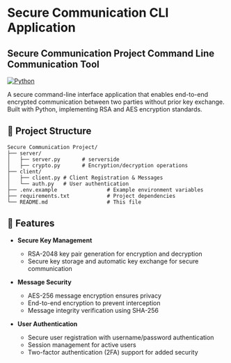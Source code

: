 # Secure Communication CLI Application

## Secure Communication Project Command Line Communication Tool

[![Python](https://img.shields.io/badge/python-3.8+-blue.svg)](https://www.python.org/downloads/)

A secure command-line interface application that enables end-to-end encrypted communication between two parties without prior key exchange. Built with Python, implementing RSA and AES encryption standards.

## 📁 Project Structure

```
Secure Communication Project/
├── server/
│   ├── server.py       # serverside
│   ├── crypto.py       # Encryption/decryption operations
├── client/
│   ├── client.py # Client Registration & Messages
│   └── auth.py   # User authentication
├── .env.example                # Example environment variables
├── requirements.txt            # Project dependencies
└── README.md                   # This file
```

## 🚀 Features

- **Secure Key Management**
  - RSA-2048 key pair generation for encryption and decryption
  - Secure key storage and automatic key exchange for secure communication

- **Message Security**
  - AES-256 message encryption ensures privacy
  - End-to-end encryption to prevent interception
  - Message integrity verification using SHA-256

- **User Authentication**
  - Secure user registration with username/password authentication
  - Session management for active users
  - Two-factor authentication (2FA) support for added security

<!-- # Secure Communication CLI Application

## Secure Communication Project Command Line Communication Tool

[![Python](https://img.shields.io/badge/python-3.8+-blue.svg)](https://www.python.org/downloads/)

A secure command-line interface application that enables end-to-end encrypted communication between two parties without prior key exchange. Built with Python, implementing RSA and AES encryption standards.

## 📁 Project Structure

## 🚀 Features

- **Secure Key Management**
  - RSA-2048 key pair generation
  - Secure key storage
  - Automatic key exchange

- **Message Security**
  - AES-256 message encryption
  - End-to-end encryption
  - Message integrity verification

- **User Authentication**
  - Secure user registration
  - Session management
  - Two-factor authentication support

## 🛠️ Installation

1. Clone the repository:
```bash
git clone 
cd Secure-Communication
```

2. Create and activate virtual environment:
```bash
python -m venv venv
source venv/bin/activate  # On Windows: venv\Scripts\activate
```

3. Install dependencies:
```bash
pip install -r requirements.txt
```

4. Set up environment variables:
```bash
cp .env
# Edit .env with your configurations
```

## 📝 Configuration

Create a `.env` file with the following variables:
```env
SECRET_KEY=your_secret_key
STORAGE_PATH=/path/to/storage
DEBUG_MODE=False
```

## 💻 Usage

1. Start the application:

- 1.1. Run server.py
```bash
python server/server.py
```
- 1.2. Run client.py
```bash
python client/client.py
```
- - Note: You have to run server.py onces. Client.py for twice for two user (like: john, alice) for registration and sending & reading message.

2. Register your users:
- 2.1. # client.py 1
```bash
messenger> register "John"
```
- 2.2. # client.py 2
```bash
messenger> register "John"
```

3. Send a message:
```bash
messenger> send "John" message "Hello Alice, I am John!"
```

4. Read messages:
```bash
messenger> message
```

## 🔐 Security Features

### Key Management
- RSA-2048 for asymmetric encryption
- Secure key storage using environment variables
- Regular key rotation support

### Message Security
- AES-256 for symmetric message encryption
- SHA-256 for message integrity
- Perfect forward secrecy

### Authentication
- Secure password hashing
- Session management
- Rate limiting


## 📦 Dependencies

- Flask
- flask-sqlalchemy
- flask-mail
- cryptography
- pyjwt
- werkzeug
- python-dotenv

## 🤝 Contributing

1. Fork the repository
2. Create your branch:

```bash
git checkout -b "branch"
```
3. Commit your changes:
```bash
git commit -m "your commit message"
```
4. Push to the branch:
```bash
git push origin "branch"
```
5. Open a Pull Request


## ⚠️ Security Considerations

- Keep your private key secure
- Don't share sensitive information in debug logs
- Regularly update dependencies
- Use strong passwords
- Enable two-factor authentication when possible

## 👥 Authors

- @Hazim466

## 🙏 Acknowledgments

- Cryptography library developers
- Security researchers and testers
- Open source community -->
